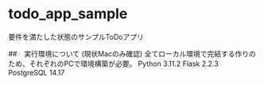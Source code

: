 # todo_app_sample
要件を満たした状態のサンプルToDoアプリ

##　実行環境について
(現状Macのみ確認)
全てローカル環境で完結する作りのため、それぞれのPCで環境構築が必要。
Python 3.11.2
Flask 2.2.3
PostgreSQL 14.17